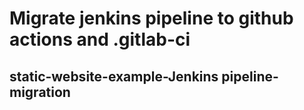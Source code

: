 # Migrate jenkins pipeline to github actions and .gitlab-ci
## static-website-example-Jenkins pipeline-migration





